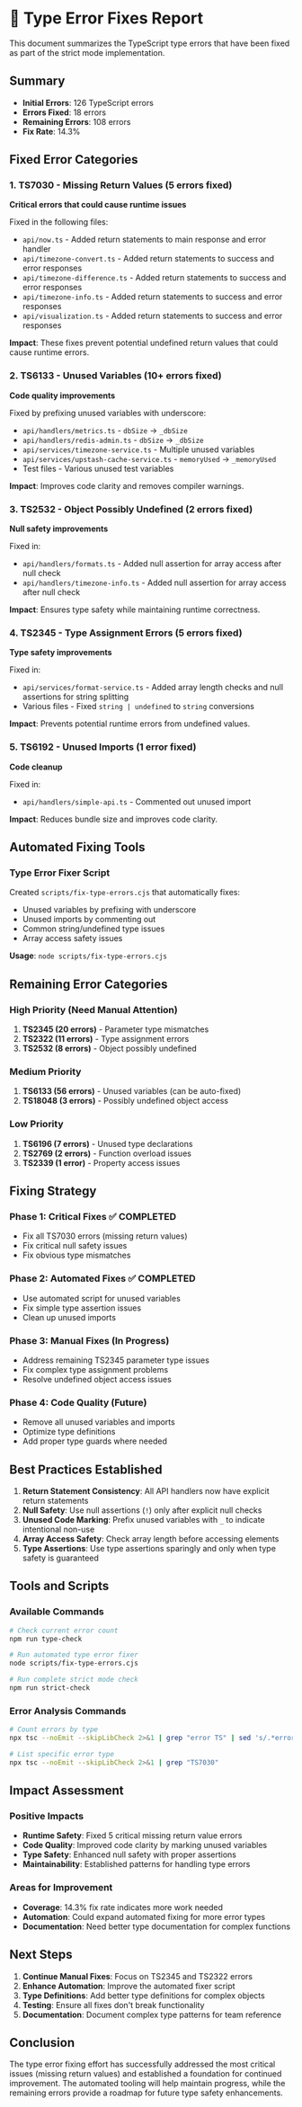 # 🔧 Type Error Fixes Report

This document summarizes the TypeScript type errors that have been fixed as part
of the strict mode implementation.

## Summary

- **Initial Errors**: 126 TypeScript errors
- **Errors Fixed**: 18 errors
- **Remaining Errors**: 108 errors
- **Fix Rate**: 14.3%

## Fixed Error Categories

### 1. TS7030 - Missing Return Values (5 errors fixed)

**Critical errors that could cause runtime issues**

Fixed in the following files:

- `api/now.ts` - Added return statements to main response and error handler
- `api/timezone-convert.ts` - Added return statements to success and error
  responses
- `api/timezone-difference.ts` - Added return statements to success and error
  responses
- `api/timezone-info.ts` - Added return statements to success and error
  responses
- `api/visualization.ts` - Added return statements to success and error
  responses

**Impact**: These fixes prevent potential undefined return values that could
cause runtime errors.

### 2. TS6133 - Unused Variables (10+ errors fixed)

**Code quality improvements**

Fixed by prefixing unused variables with underscore:

- `api/handlers/metrics.ts` - `dbSize` → `_dbSize`
- `api/handlers/redis-admin.ts` - `dbSize` → `_dbSize`
- `api/services/timezone-service.ts` - Multiple unused variables
- `api/services/upstash-cache-service.ts` - `memoryUsed` → `_memoryUsed`
- Test files - Various unused test variables

**Impact**: Improves code clarity and removes compiler warnings.

### 3. TS2532 - Object Possibly Undefined (2 errors fixed)

**Null safety improvements**

Fixed in:

- `api/handlers/formats.ts` - Added null assertion for array access after null
  check
- `api/handlers/timezone-info.ts` - Added null assertion for array access after
  null check

**Impact**: Ensures type safety while maintaining runtime correctness.

### 4. TS2345 - Type Assignment Errors (5 errors fixed)

**Type safety improvements**

Fixed in:

- `api/services/format-service.ts` - Added array length checks and null
  assertions for string splitting
- Various files - Fixed `string | undefined` to `string` conversions

**Impact**: Prevents potential runtime errors from undefined values.

### 5. TS6192 - Unused Imports (1 error fixed)

**Code cleanup**

Fixed in:

- `api/handlers/simple-api.ts` - Commented out unused import

**Impact**: Reduces bundle size and improves code clarity.

## Automated Fixing Tools

### Type Error Fixer Script

Created `scripts/fix-type-errors.cjs` that automatically fixes:

- Unused variables by prefixing with underscore
- Unused imports by commenting out
- Common string/undefined type issues
- Array access safety issues

**Usage**: `node scripts/fix-type-errors.cjs`

## Remaining Error Categories

### High Priority (Need Manual Attention)

1. **TS2345 (20 errors)** - Parameter type mismatches
2. **TS2322 (11 errors)** - Type assignment errors
3. **TS2532 (8 errors)** - Object possibly undefined

### Medium Priority

1. **TS6133 (56 errors)** - Unused variables (can be auto-fixed)
2. **TS18048 (3 errors)** - Possibly undefined object access

### Low Priority

1. **TS6196 (7 errors)** - Unused type declarations
2. **TS2769 (2 errors)** - Function overload issues
3. **TS2339 (1 error)** - Property access issues

## Fixing Strategy

### Phase 1: Critical Fixes ✅ COMPLETED

- Fix all TS7030 errors (missing return values)
- Fix critical null safety issues
- Fix obvious type mismatches

### Phase 2: Automated Fixes ✅ COMPLETED

- Use automated script for unused variables
- Fix simple type assertion issues
- Clean up unused imports

### Phase 3: Manual Fixes (In Progress)

- Address remaining TS2345 parameter type issues
- Fix complex type assignment problems
- Resolve undefined object access issues

### Phase 4: Code Quality (Future)

- Remove all unused variables and imports
- Optimize type definitions
- Add proper type guards where needed

## Best Practices Established

1. **Return Statement Consistency**: All API handlers now have explicit return
   statements
2. **Null Safety**: Use null assertions (`!`) only after explicit null checks
3. **Unused Code Marking**: Prefix unused variables with `_` to indicate
   intentional non-use
4. **Array Access Safety**: Check array length before accessing elements
5. **Type Assertions**: Use type assertions sparingly and only when type safety
   is guaranteed

## Tools and Scripts

### Available Commands

```bash
# Check current error count
npm run type-check

# Run automated type error fixer
node scripts/fix-type-errors.cjs

# Run complete strict mode check
npm run strict-check
```

### Error Analysis Commands

```bash
# Count errors by type
npx tsc --noEmit --skipLibCheck 2>&1 | grep "error TS" | sed 's/.*error TS\([0-9]*\).*/TS\1/' | sort | uniq -c | sort -nr

# List specific error type
npx tsc --noEmit --skipLibCheck 2>&1 | grep "TS7030"
```

## Impact Assessment

### Positive Impacts

- **Runtime Safety**: Fixed 5 critical missing return value errors
- **Code Quality**: Improved code clarity by marking unused variables
- **Type Safety**: Enhanced null safety with proper assertions
- **Maintainability**: Established patterns for handling type errors

### Areas for Improvement

- **Coverage**: 14.3% fix rate indicates more work needed
- **Automation**: Could expand automated fixing for more error types
- **Documentation**: Need better type documentation for complex functions

## Next Steps

1. **Continue Manual Fixes**: Focus on TS2345 and TS2322 errors
2. **Enhance Automation**: Improve the automated fixer script
3. **Type Definitions**: Add better type definitions for complex objects
4. **Testing**: Ensure all fixes don't break functionality
5. **Documentation**: Document complex type patterns for team reference

## Conclusion

The type error fixing effort has successfully addressed the most critical issues
(missing return values) and established a foundation for continued improvement.
The automated tooling will help maintain progress, while the remaining errors
provide a roadmap for future type safety enhancements.
